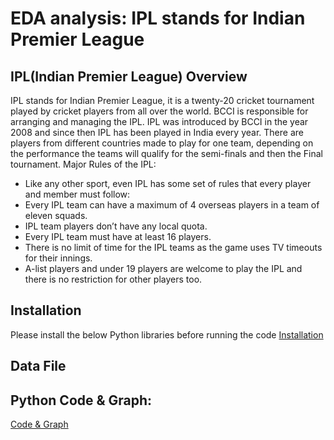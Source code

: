 # EDA analysis: IPL stands for Indian Premier League
## IPL(Indian Premier League) Overview 
IPL stands for Indian Premier League, it is a twenty-20 cricket tournament played by cricket players from all over the world. BCCI is responsible for arranging and managing the IPL.
IPL was introduced by BCCI in the year 2008 and since then IPL has been played in India every year. There are players from different countries made to play for one team, depending on the performance the teams will qualify for the semi-finals and then the Final tournament.
Major Rules of the IPL:
 - Like any other sport, even IPL has some set of rules that every player and member must follow:
 - Every IPL team can have a maximum of 4 overseas players in a team of eleven squads. 
 - IPL team players don’t have any local quota. 
 - Every IPL team must have at least 16 players. 
 - There is no limit of time for the IPL teams as the game uses TV timeouts for their innings. 
 - A-list players and under 19 players are welcome to play the IPL and there is no restriction for other players too.

## Installation
Please install the below Python libraries before running the code
[Installation](https://github.com/usamara/IPL-stands-for-Indian-Premier-League/blob/main/Installation.ipynb)

## Data File

## Python Code & Graph:
[Code & Graph](https://github.com/usamara/IPL-stands-for-Indian-Premier-League/blob/main/Samanta_Rajib_Project_IPL_2022.ipynb)


